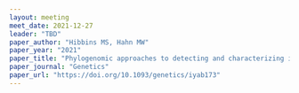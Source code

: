 ```yaml
---
layout: meeting
meet_date: 2021-12-27
leader: "TBD"
paper_author: "Hibbins MS, Hahn MW"
paper_year: "2021"
paper_title: "Phylogenomic approaches to detecting and characterizing introgression"
paper_journal: "Genetics"
paper_url: "https://doi.org/10.1093/genetics/iyab173"
---
```

